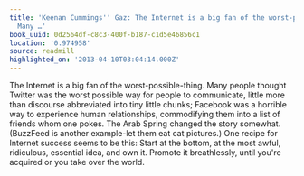 ```yaml
---
title: 'Keenan Cummings'' Gaz: The Internet is a big fan of the worst-possible-thing.
  Many …'
book_uuid: 0d2564df-c8c3-400f-b187-c1d5e46856c1
location: '0.974958'
source: readmill
highlighted_on: '2013-04-10T03:04:14.000Z'
---
```


The Internet is a big fan of the worst-possible-thing. Many people thought Twitter was the worst possible way for people to communicate, little more than discourse abbreviated into tiny little chunks; Facebook was a horrible way to experience human relationships, commodifying them into a list of friends whom one pokes. The Arab Spring changed the story somewhat. (BuzzFeed is another example-let them eat cat pictures.) One recipe for Internet success seems to be this: Start at the bottom, at the most awful, ridiculous, essential idea, and own it. Promote it breathlessly, until you're acquired or you take over the world.